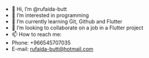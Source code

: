 - 👋 Hi, I’m @rufaida-butt
- 👀 I’m interested in programming
- 🌱 I’m currently learning Git, Github and Flutter
- 💞️ I’m looking to collaborate on a job in a Flutter project
- 📫 How to reach me:
- Phone: +966545707035
- E-mail: rufaida-butt@hotmail.com

<!---
rufaida-butt/rufaida-butt is a ✨ special ✨ repository because its `README.md` (this file) appears on your GitHub profile.
You can click the Preview link to take a look at your changes.
--->
